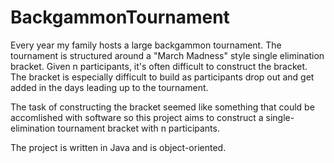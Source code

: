 # BackgammonTournament
Every year my family hosts a large backgammon tournament. The tournament is structured around a "March Madness" style single elimination bracket. Given n participants, it's often difficult to construct the bracket. The bracket is especially difficult to build as participants drop out and get added in the days leading up to the tournament.

The task of constructing the bracket seemed like something that could be accomlished with software so this project aims to construct a single-elimination tournament bracket with n participants.

The project is written in Java and is object-oriented.
